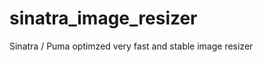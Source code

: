 sinatra_image_resizer
=====================

Sinatra / Puma optimzed very fast and stable image resizer
